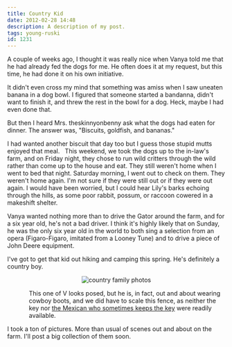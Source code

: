 ```yaml
---
title: Country Kid
date: 2012-02-28 14:48
description: A description of my post.
tags: young-ruski
id: 1231
---
```

A couple of weeks ago, I thought it was really nice when Vanya told me that he had already fed the dogs for me.  He often does it at my request, but this time, he had done it on his own initiative.

It didn't even cross my mind that something was amiss when I saw uneaten banana in a dog bowl.  I figured that someone started a bandanna, didn't want to finish it, and threw the rest in the bowl for a dog.  Heck, maybe I had even done that.

But then I heard Mrs. theskinnyonbenny ask what the dogs had eaten for dinner.  The answer was, "Biscuits, goldfish, and bananas."

I had wanted another biscuit that day too but I guess those stupid mutts enjoyed that meal.
<span class="spanEndPreview">&nbsp;</span>
This weekend, we took the dogs up to the in-law's farm, and on Friday night, they chose to run wild critters through the wild rather than come up to the house and eat.  They still weren't home when I went to bed that night.  Saturday morning, I went out to check on them.  They weren't home again.  I'm not  sure if they were still out or if they were out again.  I would have been worried, but I could hear Lily's barks echoing through the hills, as some poor rabbit, possum, or raccoon cowered in a makeshift shelter.

Vanya wanted nothing more than to drive the Gator around the farm, and for a six year old, he's not a bad driver.  I think it's highly likely that on Sunday, he was the only six year old in the world to both sing a selection from an opera (Figaro-Figaro, imitated from a Looney Tune) and to drive a piece of John Deere equipment.

I've got to get that kid out hiking and camping this spring.  He's definitely a country boy.

<p style="margin-left: auto; margin-right: auto; text-align: center;"><img alt="country family photos" src="/img/gatorfamily.jpg"/></p>
<p class="caption"  style="padding-left:50px;">This one of V looks posed, but he is, in fact, out and about wearing cowboy boots, and we did have to scale this fence, as neither the key nor <a href="http://theskinnyonbenny.com/blog2/archives/642">the Mexican who sometimes keeps the key</a> were readily available.</p>

I took a ton of pictures.  More than usual of scenes out and about on the farm.  I'll post a big collection of them soon.

